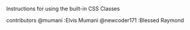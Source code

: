 Instructions for using the built-in CSS Classes






contributors
@mumani :Elvis Mumani
@newcoder171 :Blessed Raymond
